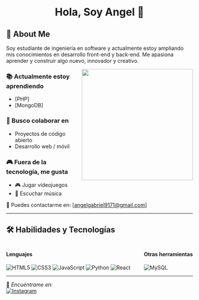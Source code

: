 <h1 align="center">Hola, Soy Angel 👋</h1>  

## 🚀 About Me  
Soy estudiante de ingeniería en software y actualmente estoy ampliando mis conocimientos en desarrollo front-end y back-end. Me apasiona aprender y construir algo nuevo, innovador y creativo.  

<picture>
  <img align="right" src="https://media.giphy.com/media/SWoSkN6DxTszqIKEqv/giphy.gif" width="300px">
</picture>

### 📚 Actualmente estoy aprendiendo  
- [PHP]  
- [MongoDB]  

### 🤝 Busco colaborar en  
- Proyectos de código abierto  
- Desarrollo web / móvil  

### 🎮 Fuera de la tecnología, me gusta  
- 🎮 Jugar videojuegos  
- 🎵 Escuchar música   

📩 Puedes contactarme en: [angelgabriel9171@gmail.com]

---

## 🛠️ Habilidades y Tecnologías  

<div style="display: flex; justify-content: space-between;">
  <div>
    <h4>Lenguajes</h4>
    <img src="https://img.shields.io/badge/HTML5-E34F26?style=for-the-badge&logo=html5&logoColor=white" alt="HTML5">
    <img src="https://img.shields.io/badge/CSS3-1572B6?style=for-the-badge&logo=css3&logoColor=white" alt="CSS3">
    <img src="https://img.shields.io/badge/JavaScript-F7DF1E?style=for-the-badge&logo=javascript&logoColor=black" alt="JavaScript">
    <img src="https://img.shields.io/badge/Python-3776AB?style=for-the-badge&logo=python&logoColor=white" alt="Python">
    <img src="https://img.shields.io/badge/React-61DAFB?style=for-the-badge&logo=react&logoColor=black" alt="React">
  </div>

  <div>
    <h4>Otras herramientas</h4>
    <img src="https://img.shields.io/badge/MySQL-4479A1?style=for-the-badge&logo=mysql&logoColor=white" alt="MySQL">
  </div>
</div>

---

🔗 *Encuéntrame en:*  
[![Instagram](https://img.shields.io/badge/Instagram-E4405F?style=for-the-badge&logo=instagram&logoColor=white)](https://www.instagram.com/tuusuario)  


